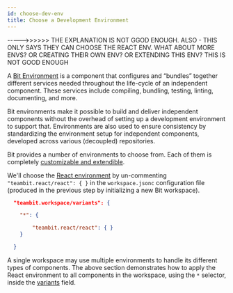 ```yaml
---
id: choose-dev-env
title: Choose a Development Environment
---
```



----->>>>>> THE EXPLANATION IS NOT GGOD ENOUGH. ALSO - THIS ONLY SAYS THEY CAN CHOOSE THE REACT ENV. WHAT ABOUT MORE ENVS? OR CREATING THEIR OWN ENV? OR EXTENDING THIS ENV? THIS IS NOT GOOD ENOUGH


A [Bit Environment](/docs/environments/overview) is a component that configures and “bundles” together different services needed throughout the life-cycle of an independent component. These services include compiling, bundling, testing, linting, documenting, and more.

Bit environments make it possible to build and deliver independent components without the overhead of setting up a development environment to support that. Environments are also used to ensure consistency by standardizing the environment setup for independent components, developed across various (decoupled) repositories.
 
Bit provides a number of environments to choose from. Each of them is completely [customizable and extendible](/docs/environments/build-environment). 

We'll choose the [React environment](/docs/react/overview) by un-commenting `"teambit.react/react": { }` in the `workspace.jsonc` configuration file (produced in the previous step by initializing a new Bit workspace).

```json
  "teambit.workspace/variants": {

    "*": {

        "teambit.react/react": { }
    }

  }
```

A single workspace may use multiple environments to handle its different types of components. The above section demonstrates how to apply the React environment to all components in the workspace, using the `*` selector, inside the [variants](docs/variants/overview) field.

